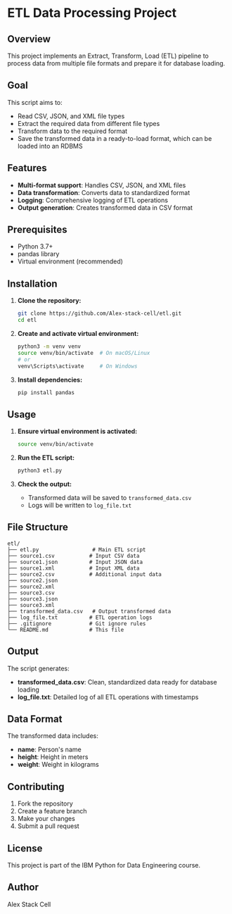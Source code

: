 # ETL Data Processing Project

## Overview

This project implements an Extract, Transform, Load (ETL) pipeline to process data from multiple file formats and prepare it for database loading.

## Goal

This script aims to:

- Read CSV, JSON, and XML file types
- Extract the required data from different file types
- Transform data to the required format
- Save the transformed data in a ready-to-load format, which can be loaded into an RDBMS

## Features

- **Multi-format support**: Handles CSV, JSON, and XML files
- **Data transformation**: Converts data to standardized format
- **Logging**: Comprehensive logging of ETL operations
- **Output generation**: Creates transformed data in CSV format

## Prerequisites

- Python 3.7+
- pandas library
- Virtual environment (recommended)

## Installation

1. **Clone the repository:**

   ```bash
   git clone https://github.com/Alex-stack-cell/etl.git
   cd etl
   ```

2. **Create and activate virtual environment:**

   ```bash
   python3 -m venv venv
   source venv/bin/activate  # On macOS/Linux
   # or
   venv\Scripts\activate     # On Windows
   ```

3. **Install dependencies:**
   ```bash
   pip install pandas
   ```

## Usage

1. **Ensure virtual environment is activated:**

   ```bash
   source venv/bin/activate
   ```

2. **Run the ETL script:**

   ```bash
   python3 etl.py
   ```

3. **Check the output:**
   - Transformed data will be saved to `transformed_data.csv`
   - Logs will be written to `log_file.txt`

## File Structure

```
etl/
├── etl.py                 # Main ETL script
├── source1.csv           # Input CSV data
├── source1.json          # Input JSON data
├── source1.xml           # Input XML data
├── source2.csv           # Additional input data
├── source2.json
├── source2.xml
├── source3.csv
├── source3.json
├── source3.xml
├── transformed_data.csv   # Output transformed data
├── log_file.txt          # ETL operation logs
├── .gitignore            # Git ignore rules
└── README.md             # This file
```

## Output

The script generates:

- **transformed_data.csv**: Clean, standardized data ready for database loading
- **log_file.txt**: Detailed log of all ETL operations with timestamps

## Data Format

The transformed data includes:

- **name**: Person's name
- **height**: Height in meters
- **weight**: Weight in kilograms

## Contributing

1. Fork the repository
2. Create a feature branch
3. Make your changes
4. Submit a pull request

## License

This project is part of the IBM Python for Data Engineering course.

## Author

Alex Stack Cell
